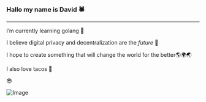 ### Hallo my name is David 🕷
---
I’m currently learning golang 🌱

I believe digital privacy and decentralization are the _future_ 💚

I hope to create something that will change the world for the better🌎🌍🌏

I also love tacos 🌮

😎

![Image](https://i.pinimg.com/originals/77/92/db/7792db7393de44b2afb86aa58c0e7762.png)



